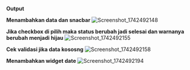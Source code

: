 **Output**

**Menambahkan data dan snacbar**
![Screenshot_1742492148](https://github.com/user-attachments/assets/00b9617c-f220-4f01-be96-d090533bbd88)

**Jika checkbox di pilih maka status berubah jadi selesai dan warnanya berubah menjadi hijau**
![Screenshot_1742492155](https://github.com/user-attachments/assets/e4435585-faab-4083-a647-912369f8856a)

**Cek validasi jika data kososng**
![Screenshot_1742492158](https://github.com/user-attachments/assets/872963b7-3933-43f2-94e2-09bff9ef20b8)

**Menambahkan widget date**
![Screenshot_1742492194](https://github.com/user-attachments/assets/b24ef652-5652-4fec-8917-3cca2c16feec)
